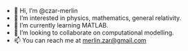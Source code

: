 - 👋 Hi, I’m @czar-merlin
- 👀 I’m interested in physics, mathematics, general relativity. 
- 🌱 I’m currently learning MATLAB.
- 💞️ I’m looking to collaborate on computational modelling.
- 📫 You can reach me at merlin.zar@gmail.com

<!---
czar-merlin/czar-merlin is a ✨ special ✨ repository because its `README.md` (this file) appears on your GitHub profile.
You can click the Preview link to take a look at your changes.
--->
